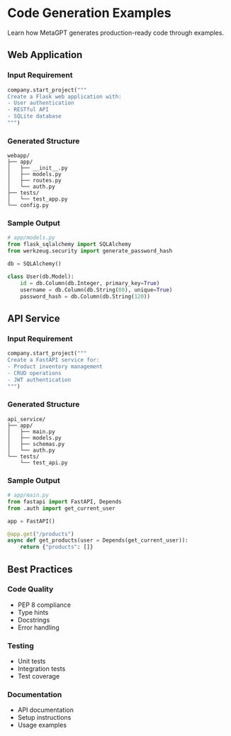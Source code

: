 # Code Generation Examples

Learn how MetaGPT generates production-ready code through examples.

## Web Application

### Input Requirement
```python
company.start_project("""
Create a Flask web application with:
- User authentication
- RESTful API
- SQLite database
""")
```

### Generated Structure
```
webapp/
├── app/
│   ├── __init__.py
│   ├── models.py
│   ├── routes.py
│   └── auth.py
├── tests/
│   └── test_app.py
└── config.py
```

### Sample Output
```python
# app/models.py
from flask_sqlalchemy import SQLAlchemy
from werkzeug.security import generate_password_hash

db = SQLAlchemy()

class User(db.Model):
    id = db.Column(db.Integer, primary_key=True)
    username = db.Column(db.String(80), unique=True)
    password_hash = db.Column(db.String(120))
```

## API Service

### Input Requirement
```python
company.start_project("""
Create a FastAPI service for:
- Product inventory management
- CRUD operations
- JWT authentication
""")
```

### Generated Structure
```
api_service/
├── app/
│   ├── main.py
│   ├── models.py
│   ├── schemas.py
│   └── auth.py
└── tests/
    └── test_api.py
```

### Sample Output
```python
# app/main.py
from fastapi import FastAPI, Depends
from .auth import get_current_user

app = FastAPI()

@app.get("/products")
async def get_products(user = Depends(get_current_user)):
    return {"products": []}
```

## Best Practices

### Code Quality
- PEP 8 compliance
- Type hints
- Docstrings
- Error handling

### Testing
- Unit tests
- Integration tests
- Test coverage

### Documentation
- API documentation
- Setup instructions
- Usage examples